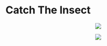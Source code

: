 # Catch The Insect

<p align="center">
  <img src="https://media2.giphy.com/media/LOd3isu2pC6lliOZqC/giphy.gif?cid=790b76117ce388fd8137a4f7cc81682596365540189a74f9&rid=giphy.gif&ct=g">
</p>

<p align="center">
  <img src="https://media0.giphy.com/media/TswHoI9RAt8jZIoDcp/giphy.gif?cid=790b761142fa9ac632db3b2e5572cbdba3be613a994a0573&rid=giphy.gif&ct=g">
</p>
